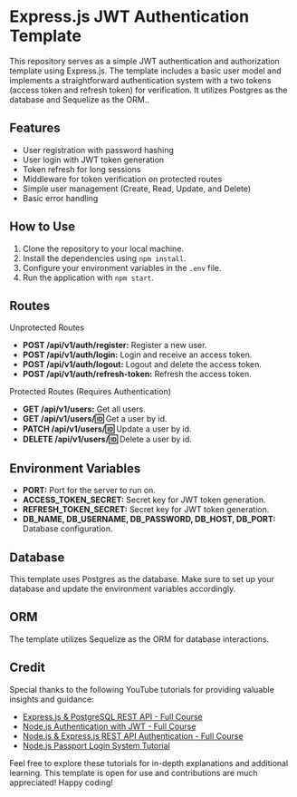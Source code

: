 # Express.js JWT Authentication Template

This repository serves as a simple JWT authentication and authorization template using Express.js. The template includes a basic user model and implements a straightforward authentication system with a two tokens (access token and refresh token) for verification. It utilizes Postgres as the database and Sequelize as the ORM..

## Features

- User registration with password hashing
- User login with JWT token generation
- Token refresh for long sessions
- Middleware for token verification on protected routes
- Simple user management (Create, Read, Update, and Delete)
- Basic error handling

## How to Use

1. Clone the repository to your local machine.
2. Install the dependencies using `npm install`.
3. Configure your environment variables in the `.env` file.
4. Run the application with `npm start`.

## Routes

Unprotected Routes

- **POST /api/v1/auth/register:** Register a new user.
- **POST /api/v1/auth/login:** Login and receive an access token.
- **POST /api/v1/auth/logout:** Logout and delete the access token.
- **POST /api/v1/auth/refresh-token:** Refresh the access token.

Protected Routes (Requires Authentication)

- **GET /api/v1/users:** Get all users.
- **GET /api/v1/users/:id:** Get a user by id.
- **PATCH /api/v1/users/:id:** Update a user by id.
- **DELETE /api/v1/users/:id:** Delete a user by id.

## Environment Variables

- **PORT:** Port for the server to run on.
- **ACCESS_TOKEN_SECRET:** Secret key for JWT token generation.
- **REFRESH_TOKEN_SECRET:** Secret key for JWT token generation.
- **DB_NAME, DB_USERNAME, DB_PASSWORD, DB_HOST, DB_PORT:** Database configuration.

## Database

This template uses Postgres as the database. Make sure to set up your database and update the environment variables accordingly.

## ORM

The template utilizes Sequelize as the ORM for database interactions.

## Credit

Special thanks to the following YouTube tutorials for providing valuable insights and guidance:

- [Express.js & PostgreSQL REST API - Full Course](https://www.youtube.com/watch?v=IxcKMcsBGE8&t=210s)
- [Node.js Authentication with JWT - Full Course](https://www.youtube.com/watch?v=Uv-jMWV29rU&t=384s)
- [Node.js & Express.js REST API Authentication - Full Course](https://www.youtube.com/watch?v=sDPw2Yp4JwE&t=516s)
- [Node.js Passport Login System Tutorial](https://www.youtube.com/watch?v=favjC6EKFgw&t=15s)

Feel free to explore these tutorials for in-depth explanations and additional learning. This template is open for use and contributions are much appreciated!
Happy coding!
